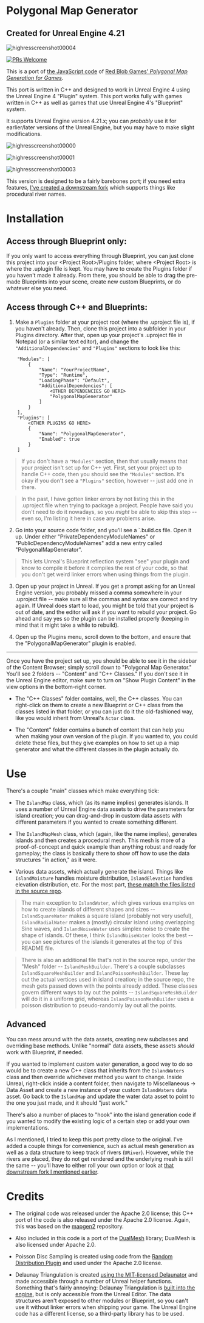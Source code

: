 # Polygonal Map Generator

## Created for Unreal Engine 4.21

![highresscreenshot00004](https://user-images.githubusercontent.com/2058763/50556437-f1503b80-0c8d-11e9-9686-be8d41c191dd.png)

[![PRs Welcome](https://img.shields.io/badge/PRs-welcome-brightgreen.svg?style=flat-square)](http://makeapullrequest.com)

This is a port of [the JavaScript code](https://github.com/amitp/mapgen2) of [Red Blob Games' *Polygonal Map Generation for Games*](http://www-cs-students.stanford.edu/~amitp/game-programming/polygon-map-generation/).

This port is written in C++ and designed to work in Unreal Engine 4 using the Unreal Engine 4 "Plugin" system. This port works fully with games written in C++ as well as games that use Unreal Engine 4's "Blueprint" system.

It supports Unreal Engine version 4.21.x; you can *probably* use it for earlier/later versions of the Unreal Engine, but you may have to make slight modifications.

![highresscreenshot00000](https://user-images.githubusercontent.com/2058763/50556433-f0b7a500-0c8d-11e9-8636-21dc94e46699.png)

![highresscreenshot00001](https://user-images.githubusercontent.com/2058763/50556434-f0b7a500-0c8d-11e9-94c9-2e4dbf61520b.png)

![highresscreenshot00003](https://user-images.githubusercontent.com/2058763/50556436-f0b7a500-0c8d-11e9-92fe-0da8a22dbee8.png)

This version is designed to be a fairly barebones port; if you need extra features, [I've created a downstream fork](https://github.com/Jay2645/IslandGenerator) which supports things like procedural river names.

# Installation

## Access through Blueprint only:

If you only want to access everything through Blueprint, you can just clone this project into your \<Project Root\>/Plugins folder, where \<Project Root\> is where the .uplugin file is kept. You may have to create the Plugins folder if you haven't made it already. From there, you should be able to drag the pre-made Blueprints into your scene, create new custom Blueprints, or do whatever else you need.

## Access through C++ and Blueprints:

1. Make a `Plugins` folder at your project root (where the .uproject file is), if you haven't already. Then, clone this project into a subfolder in your Plugins directory. After that, open up your project's .uproject file in Notepad (or a similar text editor), and change the `"AdditionalDependencies"` and `"Plugins"` sections to look like this:

```
	"Modules": [
		{
			"Name": "YourProjectName",
			"Type": "Runtime",
			"LoadingPhase": "Default",
			"AdditionalDependencies": [
				<OTHER DEPENDENCIES GO HERE>
				"PolygonalMapGenerator"
			]
		}
	],
	"Plugins": [
		<OTHER PLUGINS GO HERE>
		{
			"Name": "PolygonalMapGenerator",
			"Enabled": true
		}
	]
```

> If you don't have a `"Modules"` section, then that usually means that your project isn't set up for C++ yet. First, set your project up to handle C++ code, then you should see the `"Modules"` section. It's okay if you don't see a `"Plugins"` section, however -- just add one in there.

> In the past, I have gotten linker errors by not listing this in the .uproject file when trying to package a project. People have said you don't need to do it nowadays, so you *might* be able to skip this step -- even so, I'm listing it here in case any problems arise.

2. Go into your source code folder, and you'll see a `<Project Name>.build.cs file. Open it up. Under either "PrivateDependencyModuleNames" or "PublicDependencyModuleNames" add a new entry called "PolygonalMapGenerator".

> This lets Unreal's Blueprint reflection system "see" your plugin and know to compile it before it compiles the rest of your code, so that you don't get weird linker errors when using things from the plugin.

3. Open up your project in Unreal. If you get a prompt asking for an Unreal Engine version, you probably missed a comma somewhere in your .uproject file -- make sure all the commas and syntax are correct and try again. If Unreal does start to load, you might be told that your project is out of date, and the editor will ask if you want to rebuild your project. Go ahead and say yes so the plugin can be installed properly (keeping in mind that it might take a while to rebuild).

4. Open up the Plugins menu, scroll down to the bottom, and ensure that the "PolygonalMapGenerator" plugin is enabled.

---

Once you have the project set up, you should be able to see it in the sidebar of the Content Browser; simply scroll down to "Polygonal Map Generator." You'll see 2 folders -- "Content" and "C++ Classes." If you don't see it in the Unreal Engine editor, make sure to turn on "Show Plugin Content" in the view options in the bottom-right corner.

* The "C++ Classes" folder contains, well, the C++ classes. You can right-click on them to create a new Blueprint or C++ class from the classes listed in that folder, or you can just do it the old-fashioned way, like you would inherit from Unreal's `Actor` class.

* The "Content" folder contains a bunch of content that can help you when making your own version of the plugin. If you wanted to, you could delete these files, but they give examples on how to set up a map generator and what the different classes in the plugin actually do.

# Use

There's a couple "main" classes which make everything tick:

* The `IslandMap` class, which (as its name implies) generates islands. It uses a number of Unreal Engine data assets to drive the parameters for island creation; you can drag-and-drop in custom data assets with different parameters if you wanted to create something different.

* The `IslandMapMesh` class, which (again, like the name implies), generates islands and then creates a procedural mesh. This mesh is more of a proof-of-concept and quick example than anything robust and ready for gameplay; the class is basically there to show off how to use the data structures "in action," as it were.

* Various data assets, which actually generate the island. Things like `IslandMoisture` handles moisture distribution, `IslandElevation` handles elevation distribution, etc. For the most part, [these match the files listed in the source repo](https://github.com/redblobgames/mapgen2).

> The main exception to `IslandWater`, which gives various examples on how to create islands of different shapes and sizes -- `IslandSquareWater` makes a square island (probably not very useful), `IslandRadialWater` makes a (mostly) circular island using overlapping Sine waves, and `IslandNoiseWater` uses simplex noise to create the shape of islands. Of these, I think `IslandNoiseWater` looks the best -- you can see pictures of the islands it generates at the top of this README file.

> There is also an additional file that's not in the source repo, under the "Mesh" folder -- `IslandMeshBuilder`. There's a couple subclasses `IslandSquareMeshBuilder` and `IslandPoissonMeshBuilder`. These lay out the actual vertices used in island creation; in the source repo, the mesh gets passed down with the points already added. These classes govern different ways to lay out the points -- `IslandSquareMeshBuilder` will do it in a uniform grid, whereas `IslandPoissonMeshBuilder` uses a poisson distribution to pseudo-randomly lay out all the points.

## Advanced

You can mess around with the data assets, creating new subclasses and overriding base methods. Unlike "normal" data assets, these assets *should* work with Blueprint, if needed. 

If you wanted to implement custom water generation, a good way to do so would be to create a new C++ class that inherits from the `IslandWaters` class and then override whichever method you want to change. Inside Unreal, right-click inside a content folder, then navigate to Miscellaneous -> Data Asset and create a new instance of your custom `IslandWaters` data asset. Go back to the `IslandMap` and update the water data asset to point to the one you just made, and it should "just work."

There's also a number of places to "hook" into the island generation code if you wanted to modify the existing logic of a certain step or add your own implementations.

As I mentioned, I tried to keep this port pretty close to the original. I've added a couple things for convenience, such as actual mesh generation as well as a data structure to keep track of rivers (`URiver`). However, while the rivers are placed, they do not get rendered and the underlying mesh is still the same -- you'll have to either roll your own option or look at [that downstream fork I mentioned earlier](https://github.com/Jay2645/IslandGenerator).

# Credits

* The original code was released under the Apache 2.0 license; this C++ port of the code is also released under the Apache 2.0 license. Again, this was based on the [mapgen2](https://github.com/redblobgames/mapgen2) repository.

* Also included in this code is a port of the [DualMesh](https://github.com/redblobgames/dual-mesh) library; DualMesh is also licensed under Apache 2.0.

* Poisson Disc Sampling is created using code from the [Random Distribution Plugin](https://github.com/Xaymar/RandomDistributionPlugin) and used under the Apache 2.0 license.

* Delaunay Triangulation is created [using the MIT-licensed Delaunator](https://github.com/delfrrr/delaunator-cpp) and made accessible through a number of Unreal helper functions. Something that's fairly annoying: Delaunay Triangulation is [built into the engine](https://github.com/EpicGames/UnrealEngine/blob/08ee319f80ef47dbf0988e14b546b65214838ec4/Engine/Source/Editor/Persona/Private/AnimationBlendSpaceHelpers.h), but is only accessible from the Unreal Editor. The data structures aren't exposed to other modules or Blueprint, so you can't use it without linker errors when shipping your game. The Unreal Engine code has a different license, so a third-party library has to be used.
